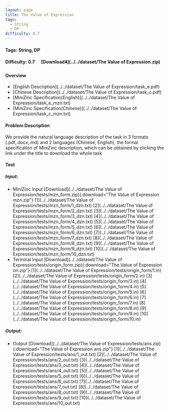 ```yaml
---
layout: page
title: The Value of Expression
tags:
  - String
  - DP
difficulty: 0.7
---
```


#### Tags: String, DP
#### Difficulty: 0.7 &nbsp;&nbsp;&nbsp;&nbsp; [Download⬇️](../../dataset/The Value of Expression.zip)
#### Overview
- [English Description](../../dataset/The Value of Expression/task_e.pdf)
- [Chinese Description](../../dataset/The Value of Expression/task_c.pdf)
- [MiniZinc Specification(English)](../../dataset/The Value of Expression/task_e_mzn.txt)
- [MiniZinc Specification(Chinese)](../../dataset/The Value of Expression/task_c_mzn.txt)

#### Problem Description
We provide the natural language description of the task in 3 formats (.pdf,.docx,.md) and 2 languages (Chinese, English), the formal specification of MiniZinc description, which can be obtained by clicking the link under the title to download the whole task
#### Test
##### Input:
- MiniZinc Input [Download](../../dataset/The Value of Expression/tests/mzn_form.zip){:download="The Value of Expression mzn.zip"} [1](../../dataset/The Value of Expression/tests/mzn_form/1_dzn.txt) [2](../../dataset/The Value of Expression/tests/mzn_form/2_dzn.txt) [3](../../dataset/The Value of Expression/tests/mzn_form/3_dzn.txt) [4](../../dataset/The Value of Expression/tests/mzn_form/4_dzn.txt) [5](../../dataset/The Value of Expression/tests/mzn_form/5_dzn.txt) [6](../../dataset/The Value of Expression/tests/mzn_form/6_dzn.txt) [7](../../dataset/The Value of Expression/tests/mzn_form/7_dzn.txt) [8](../../dataset/The Value of Expression/tests/mzn_form/8_dzn.txt) [9](../../dataset/The Value of Expression/tests/mzn_form/9_dzn.txt) [10](../../dataset/The Value of Expression/tests/mzn_form/10_dzn.txt) 
- Terminal Input [Download](../../dataset/The Value of Expression/tests/origin_form.zip){:download="The Value of Expression ori.zip"} [1](../../dataset/The Value of Expression/tests/origin_form/1.in) [2](../../dataset/The Value of Expression/tests/origin_form/2.in) [3](../../dataset/The Value of Expression/tests/origin_form/3.in) [4](../../dataset/The Value of Expression/tests/origin_form/4.in) [5](../../dataset/The Value of Expression/tests/origin_form/5.in) [6](../../dataset/The Value of Expression/tests/origin_form/6.in) [7](../../dataset/The Value of Expression/tests/origin_form/7.in) [8](../../dataset/The Value of Expression/tests/origin_form/8.in) [9](../../dataset/The Value of Expression/tests/origin_form/9.in) [10](../../dataset/The Value of Expression/tests/origin_form/10.in) 

##### Output:
- Output [Download](../../dataset/The Value of Expression/tests/ans.zip){:download="The Value of Expression ans.zip"} [1](../../dataset/The Value of Expression/tests/ans/1_out.txt) [2](../../dataset/The Value of Expression/tests/ans/2_out.txt) [3](../../dataset/The Value of Expression/tests/ans/3_out.txt) [4](../../dataset/The Value of Expression/tests/ans/4_out.txt) [5](../../dataset/The Value of Expression/tests/ans/5_out.txt) [6](../../dataset/The Value of Expression/tests/ans/6_out.txt) [7](../../dataset/The Value of Expression/tests/ans/7_out.txt) [8](../../dataset/The Value of Expression/tests/ans/8_out.txt) [9](../../dataset/The Value of Expression/tests/ans/9_out.txt) [10](../../dataset/The Value of Expression/tests/ans/10_out.txt) 

